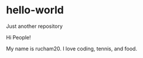 # hello-world
Just another repository

Hi People!

My name is rucham20. I love coding, tennis, and food.
